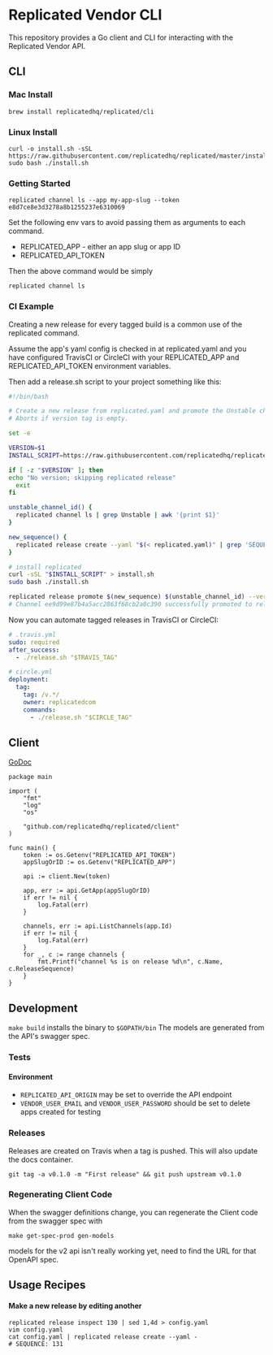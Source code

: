# Replicated Vendor CLI

This repository provides a Go client and CLI for interacting with the Replicated Vendor API.

## CLI


### Mac Install
```
brew install replicatedhq/replicated/cli
```

### Linux Install
```
curl -o install.sh -sSL https://raw.githubusercontent.com/replicatedhq/replicated/master/install.sh
sudo bash ./install.sh
```

### Getting Started
```
replicated channel ls --app my-app-slug --token e8d7ce8e3d3278a8b1255237e6310069
```

Set the following env vars to avoid passing them as arguments to each command.
* REPLICATED_APP - either an app slug or app ID
* REPLICATED_API_TOKEN

Then the above command would be simply
```
replicated channel ls
```

### CI Example
Creating a new release for every tagged build is a common use of the replicated command.

Assume the app's yaml config is checked in at replicated.yaml and you have configured TravisCI or CircleCI with your REPLICATED_APP and REPLICATED_API_TOKEN environment variables.

Then add  a release.sh script to your project something like this:

```bash
#!/bin/bash

# Create a new release from replicated.yaml and promote the Unstable channel to use it.
# Aborts if version tag is empty.

set -e

VERSION=$1
INSTALL_SCRIPT=https://raw.githubusercontent.com/replicatedhq/replicated/master/install.sh

if [ -z "$VERSION" ]; then
echo "No version; skipping replicated release"
  exit
fi

unstable_channel_id() {
  replicated channel ls | grep Unstable | awk '{print $1}'
}

new_sequence() {
  replicated release create --yaml "$(< replicated.yaml)" | grep 'SEQUENCE:' | grep -Eo '[0-9]+'
}

# install replicated
curl -sSL "$INSTALL_SCRIPT" > install.sh
sudo bash ./install.sh

replicated release promote $(new_sequence) $(unstable_channel_id) --version "$VERSION"
# Channel ee9d99e87b4a5acc2863f68cb2a0c390 successfully promoted to release 15
```

Now you can automate tagged releases in TravisCI or CircleCI:

```yaml
# .travis.yml
sudo: required
after_success:
  - ./release.sh "$TRAVIS_TAG"

```

```yaml
# circle.yml
deployment:
  tag:
    tag: /v.*/
    owner: replicatedcom
    commands:
      - ./release.sh "$CIRCLE_TAG"
```

## Client

[GoDoc](https://godoc.org/github.com/replicatedhq/replicated/client)

```golang
package main

import (
	"fmt"
	"log"
	"os"

	"github.com/replicatedhq/replicated/client"
)

func main() {
	token := os.Getenv("REPLICATED_API_TOKEN")
	appSlugOrID := os.Getenv("REPLICATED_APP")

	api := client.New(token)

	app, err := api.GetApp(appSlugOrID)
	if err != nil {
		log.Fatal(err)
	}

	channels, err := api.ListChannels(app.Id)
	if err != nil {
		log.Fatal(err)
	}
	for _, c := range channels {
		fmt.Printf("channel %s is on release %d\n", c.Name, c.ReleaseSequence)
	}
}
```

## Development
```make build``` installs the binary to ```$GOPATH/bin```
The models are generated from the API's swagger spec.

### Tests

#### Environment
* ```REPLICATED_API_ORIGIN``` may be set to override the API endpoint
* ```VENDOR_USER_EMAIL``` and ```VENDOR_USER_PASSWORD``` should be set to delete apps created for testing

### Releases
Releases are created on Travis when a tag is pushed. This will also update the docs container.
```
git tag -a v0.1.0 -m "First release" && git push upstream v0.1.0
```

### Regenerating Client Code

When the swagger definitions change, you can regenerate the Client code from the swagger spec with

    make get-spec-prod gen-models

models for the v2 api isn't really working yet, need to find the URL for that OpenAPI spec.

## Usage Recipes

#### Make a new release by editing another
```
replicated release inspect 130 | sed 1,4d > config.yaml
vim config.yaml
cat config.yaml | replicated release create --yaml -
# SEQUENCE: 131
```
